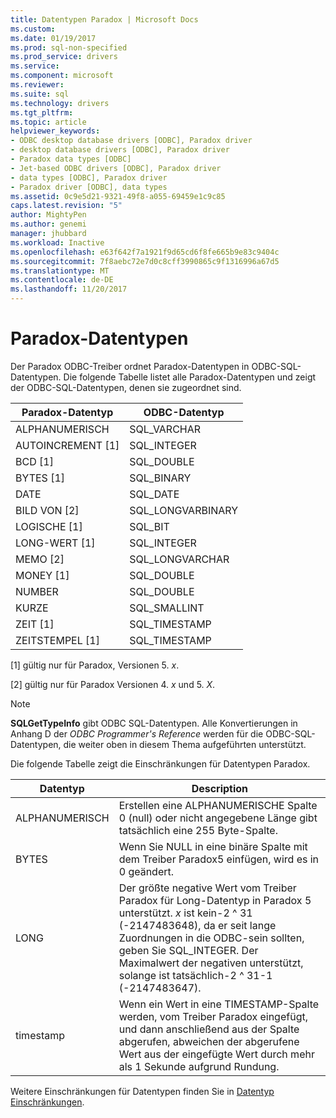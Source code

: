 ```yaml
---
title: Datentypen Paradox | Microsoft Docs
ms.custom: 
ms.date: 01/19/2017
ms.prod: sql-non-specified
ms.prod_service: drivers
ms.service: 
ms.component: microsoft
ms.reviewer: 
ms.suite: sql
ms.technology: drivers
ms.tgt_pltfrm: 
ms.topic: article
helpviewer_keywords:
- ODBC desktop database drivers [ODBC], Paradox driver
- desktop database drivers [ODBC], Paradox driver
- Paradox data types [ODBC]
- Jet-based ODBC drivers [ODBC], Paradox driver
- data types [ODBC], Paradox driver
- Paradox driver [ODBC], data types
ms.assetid: 0c9e5d21-9321-49f8-a055-69459e1c9c85
caps.latest.revision: "5"
author: MightyPen
ms.author: genemi
manager: jhubbard
ms.workload: Inactive
ms.openlocfilehash: e63f642f7a1921f9d65cd6f8fe665b9e83c9404c
ms.sourcegitcommit: 7f8aebc72e7d0c8cff3990865c9f1316996a67d5
ms.translationtype: MT
ms.contentlocale: de-DE
ms.lasthandoff: 11/20/2017
---
```

# <a name="paradox-data-types"></a>Paradox-Datentypen
Der Paradox ODBC-Treiber ordnet Paradox-Datentypen in ODBC-SQL-Datentypen. Die folgende Tabelle listet alle Paradox-Datentypen und zeigt der ODBC-SQL-Datentypen, denen sie zugeordnet sind.  
  
|Paradox-Datentyp|ODBC-Datentyp|  
|-----------------------|--------------------|  
|ALPHANUMERISCH|SQL_VARCHAR|  
|AUTOINCREMENT [1]|SQL_INTEGER|  
|BCD [1]|SQL_DOUBLE|  
|BYTES [1]|SQL_BINARY|  
|DATE|SQL_DATE|  
|BILD VON [2]|SQL_LONGVARBINARY|  
|LOGISCHE [1]|SQL_BIT|  
|LONG-WERT [1]|SQL_INTEGER|  
|MEMO [2]|SQL_LONGVARCHAR|  
|MONEY [1]|SQL_DOUBLE|  
|NUMBER|SQL_DOUBLE|  
|KURZE|SQL_SMALLINT|  
|ZEIT [1]|SQL_TIMESTAMP|  
|ZEITSTEMPEL [1]|SQL_TIMESTAMP|  
  
 [1] gültig nur für Paradox, Versionen 5. *x*.  
  
 [2] gültig nur für Paradox Versionen 4. *x* und 5. *X*.  
  
> [!NOTE]  
>  **SQLGetTypeInfo** gibt ODBC SQL-Datentypen. Alle Konvertierungen in Anhang D der *ODBC Programmer's Reference* werden für die ODBC-SQL-Datentypen, die weiter oben in diesem Thema aufgeführten unterstützt.  
  
 Die folgende Tabelle zeigt die Einschränkungen für Datentypen Paradox.  
  
|Datentyp|Description|  
|---------------|-----------------|  
|ALPHANUMERISCH|Erstellen eine ALPHANUMERISCHE Spalte 0 (null) oder nicht angegebene Länge gibt tatsächlich eine 255 Byte-Spalte.|  
|BYTES|Wenn Sie NULL in eine binäre Spalte mit dem Treiber Paradox5 einfügen, wird es in 0 geändert.|  
|LONG|Der größte negative Wert vom Treiber Paradox für Long-Datentyp in Paradox 5 unterstützt. *x* ist kein-2 ^ 31 (-2147483648), da er seit lange Zuordnungen in die ODBC-sein sollten, geben Sie SQL_INTEGER. Der Maximalwert der negativen unterstützt, solange ist tatsächlich-2 ^ 31-1 (-2147483647).|  
|timestamp|Wenn ein Wert in eine TIMESTAMP-Spalte werden, vom Treiber Paradox eingefügt, und dann anschließend aus der Spalte abgerufen, abweichen der abgerufene Wert aus der eingefügte Wert durch mehr als 1 Sekunde aufgrund Rundung.|  
  
 Weitere Einschränkungen für Datentypen finden Sie in [Datentyp Einschränkungen](../../odbc/microsoft/data-type-limitations.md).
